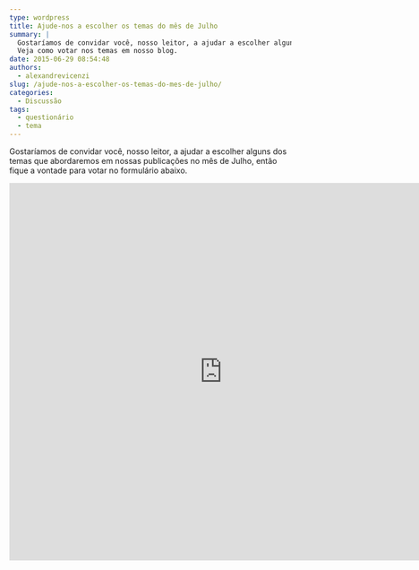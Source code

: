 ```yaml
---
type: wordpress
title: Ajude-nos a escolher os temas do mês de Julho
summary: |
  Gostaríamos de convidar você, nosso leitor, a ajudar a escolher alguns dos temas que abordaremos em nossas publicações no mês de Julho.
  Veja como votar nos temas em nosso blog.
date: 2015-06-29 08:54:48
authors:
  - alexandrevicenzi
slug: /ajude-nos-a-escolher-os-temas-do-mes-de-julho/
categories:
  - Discussão
tags:
  - questionário
  - tema
---
```


Gostaríamos de convidar você, nosso leitor, a ajudar a escolher alguns dos temas que abordaremos em nossas publicações no mês de Julho, então fique a vontade para votar no formulário abaixo.

<!--more-->

<iframe src="https://docs.google.com/forms/d/1pbbzMBbECj5vh_Frrbd27S61438bv0pkWD_tnlfqNlE/viewform?embedded=true" width="760" height="674" frameborder="0" marginwidth="0" marginheight="0">Carregando...</iframe>